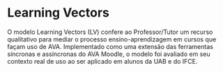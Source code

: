 # Learning Vectors

O modelo Learning Vectors (LV) confere ao Professor/Tutor um recurso qualitativo para mediar o processo ensino-aprendizagem em cursos que façam uso de AVA.
Implementado como uma extensão das ferramentas síncronas e assíncronas do AVA Moodle, o modelo foi avaliado em seu contexto real de uso ao ser aplicado em alunos da UAB e do IFCE.
